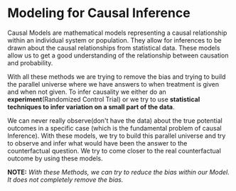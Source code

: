 # Modeling for Causal Inference

Causal Models are mathematical models representing a causal relationship within an individual system or population. They allow for inferences to be drawn about the causal relationships from statistical data. These models allow us to get a good understanding of the relationship between causation and probability.

With all these methods we are trying to remove the bias and trying to build the parallel universe where we have answers to when treatment is given and when not given. To infer causality we either do an **experiment**\(Randomized Control Trial\) or we try to use **statistical techniques to infer variation on a small part of the data**.

We can never really observe\(don't have the data\) about the true potential outcomes in a specific case \(which is the fundamental problem of causal Inference\). With these models, we try to build this parallel universe and try to observe and infer what would have been the answer to the counterfactual question. We try to come closer to the real counterfactual outcome by using these models.

**NOTE:** _With these Methods, we can try to reduce the bias within our Model. It does not completely remove the bias._

